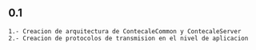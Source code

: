 ## 0.1 
	1.- Creacion de arquitectura de ContecaleCommon y ContecaleServer
	2.- Creacion de protocolos de transmision en el nivel de aplicacion

